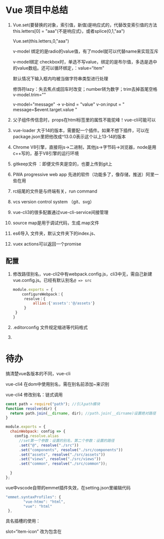 # Vue 项目中总结

1. Vue.set(要替换的对象，索引值，新值)是响应式的，代替改变索引值的方法 this.letters[0] = "aaa"(不是响应式)，或者splice(0,1,"aa")

   Vue.set(this.letters,0,"aaa")

   v-model 绑定的是radio的value值，有了model就可以代替name来实现互斥

   v-model绑定 checkbox时，单选不写value，绑定的是布尔值，多选是选中的value数组。还可以循环绑定，：value=“item"

   默认情况下输入框内均被当做字符串类型进行处理

   修饰符lazy：失去焦点或回车时改变；number转为数字；trim去掉首尾空格 v-model.trim=""

   v-model="message"  ->  v-bind = "value"  v-on:input = " message=$event.target.value "

2. 父子组件传信息时，props在html标签里的属性不能驼峰！vue-cli可能可以

3. vue-loader 大于14的版本，需要配一个插件。如果不想下插件，可以在package.json里把他改成^13.0.0表示这个以上13-14的版本

4. Chrome V8引擎，直接将js->二进制，其他js->字节码->浏览器，node是用c++写的，基于V8引擎的运行环境

5. gitkeep文件 ：即便文件夹是空的，也要上传到git上

6. PWA progressive web app 先进的软件（功能多了，像存储，推送）阿里一些在用

7. rc结尾的文件是与终端有关，run command

8. vcs version control system （git、svg）

9. vue-cli3的很多配置通过vue-cli-service间接管理

10. source map是用于调试代码，生成.map文件

11. es6导入 文件夹，默认文件夹下的index.js、

12. vuex actions可以返回一个promise

## 配置

1. 修改路径别名，vue-cli2中有webpack.config.js，cli3中无，需自己新建vue.config.js。已经有默认别名``@ => src  ``

   ```js
   module.exports = {
       configureWebpack：{
   		resolve：{
       		allias:{'assets':'@/assets'}
   		}
   	}
   }
   ```

2. .editorconfig 文件规定缩进等代码格式

3. 

# 待办

搞清楚vue各版本的不同，vue-cli

vue-cli4 在dom中使用别名，需在别名前添加~来识别

vue-cli4 修改别名：链式调用

```js
const path = require("path"); //引入path模块
function resolve(dir) {
  return path.join(__dirname, dir); //path.join(__dirname)设置绝对路径
}

module.exports = {
  chainWebpack: config => {
    config.resolve.alias
      //set第一个参数：设置的别名，第二个参数：设置的路径
      .set("@", resolve("./src"))
      .set("components", resolve("./src/components"))
      .set("assets", resolve("./src/assets"))
      .set("views", resolve("./src/views"))
      .set("common", resolve("./src/common"));
 
  }
};
```

vue中vscode自带的emmet插件失效，在setting.json里编辑代码

```js
"emmet.syntaxProfiles": {
        "vue-htmo": "html",
        "vue": "html"
 },
```

具名插槽的使用：

slot=“item-icon” 改为包含在<template v-slot:item-icon>

jsonp语法：href="<%= BASE_URL %>favicon.ico"，`<%= BASE_URL %>`动态获取文件路径

